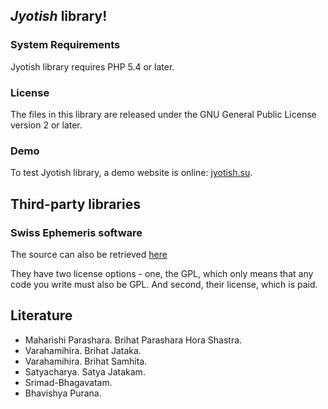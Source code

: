 ## *Jyotish* library!

### System Requirements

Jyotish library requires PHP 5.4 or later.

### License

The files in this library are released under the GNU General Public License version 2 or later.

### Demo

To test Jyotish library, a demo website is online: [jyotish.su](http://jyotish.su).

## Third-party libraries

### Swiss Ephemeris software

The source can also be retrieved [here](http://www.astro.com/ftp/swisseph/)

They have two license options - one, the GPL, which only means that any code you write must also be GPL. And second, their license, which is paid.

## Literature

* Maharishi Parashara. Brihat Parashara Hora Shastra.
* Varahamihira. Brihat Jataka.
* Varahamihira. Brihat Samhita.
* Satyacharya. Satya Jatakam.
* Srimad-Bhagavatam.
* Bhavishya Purana.